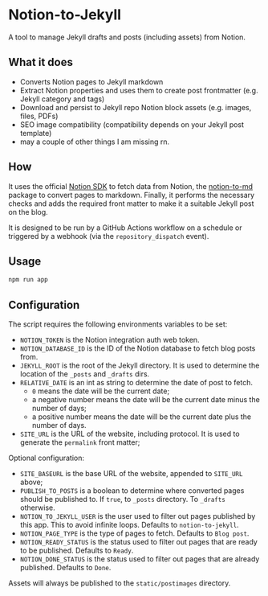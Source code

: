 # Notion-to-Jekyll

A tool to manage Jekyll drafts and posts (including assets) from Notion.

## What it does

- Converts Notion pages to Jekyll markdown
- Extract Notion properties and uses them to create post frontmatter (e.g. Jekyll category and tags)
- Download and persist to Jekyll repo Notion block assets (e.g. images, files, PDFs)
- SEO image compatibility (compatibility depends on your Jekyll post template)
- may a couple of other things I am missing rn.

## How

It uses the official [Notion SDK](https://www.npmjs.com/package/@notionhq/client) to fetch data from Notion, the [notion-to-md](https://github.com/souvikinator/notion-to-md) package to convert pages to markdown. Finally, it performs the necessary checks and adds the required front matter to make it a suitable Jekyll post on the blog.

It is designed to be run by a GitHub Actions workflow on a schedule or triggered by a webhook (via the `repository_dispatch` event).

## Usage

```sh
npm run app
```

## Configuration

The script requires the following environments variables to be set:

- `NOTION_TOKEN` is the Notion integration auth web token.
- `NOTION_DATABASE_ID` is the ID of the Notion database to fetch blog posts from.
- `JEKYLL_ROOT` is the root of the Jekyll directory. It is used to determine the location of the `_posts` and `_drafts` dirs.
- `RELATIVE_DATE` is an int as string to determine the date of post to fetch.
  - `0` means the date will be the current date;
  - a negative number means the date will be the current date minus the number of days;
  - a positive number means the date will be the current date plus the number of days.
- `SITE_URL` is the URL of the website, including protocol. It is used to generate the `permalink` front matter;

Optional configuration:

- `SITE_BASEURL` is the base URL of the website, appended to `SITE_URL` above;
- `PUBLISH_TO_POSTS` is a boolean to determine where converted pages should be published to. If `true`, to `_posts` directory. To `_drafts` otherwise.
- `NOTION_TO_JEKYLL_USER` is the user used to filter out pages published by this app. This to avoid infinite loops. Defaults to `notion-to-jekyll`.
- `NOTION_PAGE_TYPE` is the type of pages to fetch. Defaults to `Blog post`.
- `NOTION_READY_STATUS` is the status used to filter out pages that are ready to be published. Defaults to `Ready`.
- `NOTION_DONE_STATUS` is the status used to filter out pages that are already published. Defaults to `Done`.

Assets will always be published to the `static/postimages` directory.
